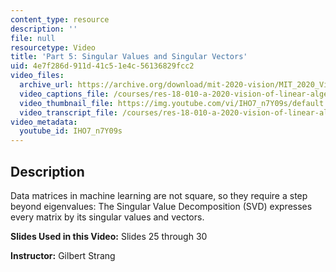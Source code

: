 ```yaml
---
content_type: resource
description: ''
file: null
resourcetype: Video
title: 'Part 5: Singular Values and Singular Vectors'
uid: 4e7f286d-911d-41c5-1e4c-56136829fcc2
video_files:
  archive_url: https://archive.org/download/mit-2020-vision/MIT_2020_Vision_Part_5_300k.mp4
  video_captions_file: /courses/res-18-010-a-2020-vision-of-linear-algebra-spring-2020/6722e9880c33549d982781cb4bcb3ad7_IHO7_n7Y09s.vtt
  video_thumbnail_file: https://img.youtube.com/vi/IHO7_n7Y09s/default.jpg
  video_transcript_file: /courses/res-18-010-a-2020-vision-of-linear-algebra-spring-2020/99194b291ac8239a570fae0243489684_IHO7_n7Y09s.pdf
video_metadata:
  youtube_id: IHO7_n7Y09s
---
```


Description
-----------

Data matrices in machine learning are not square, so they require a step beyond eigenvalues: The Singular Value Decomposition (SVD) expresses every matrix by its singular values and vectors.

**Slides Used in this Video:** Slides 25 through 30

**Instructor:** Gilbert Strang